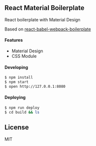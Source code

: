 ## React Material Boilerplate

React boilerplate with Material Design

Based on [react-babel-webpack-boilerplate](https://github.com/ruanyf/react-babel-webpack-boilerplate.git)

#### Features

- Material Design
- CSS Module

#### Developing

```bash
$ npm install
$ npm start
$ open http://127.0.0.1:8080
```

#### Deploying

```bash
$ npm run deploy
$ cd build && ls
```

## License

MIT

